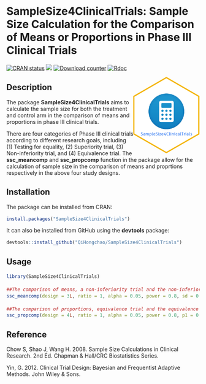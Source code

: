 # SampleSize4ClinicalTrials: Sample Size Calculation for the Comparison of Means or Proportions in Phase III Clinical Trials

[![CRAN status](http://www.r-pkg.org/badges/version/SampleSize4ClinicalTrials)](https://cran.r-project.org/package=SampleSize4ClinicalTrials) 
[![](https://cranlogs.r-pkg.org/badges/grand-total/SampleSize4ClinicalTrials)](https://CRAN.R-project.org/package=SampleSize4ClinicalTrials)
[![Download counter](http://cranlogs.r-pkg.org/badges/SampleSize4ClinicalTrials)](https://cran.r-project.org/package=SampleSize4ClinicalTrials) 
[![Rdoc](http://www.rdocumentation.org/badges/version/SampleSize4ClinicalTrials)](https://cran.r-project.org/package=SampleSize4ClinicalTrials) 

<img src="man/logo/logo.png" height = "200" align = "right"/>

Description
------------

The package **SampleSize4ClinicalTrials** aims to calculate the sample size for both the treatment and control arm in the comparison of means and proportions in phase III clinical trials.

There are four categories of Phase III clinical trials according to different research goals, including (1) Testing for equality, (2) Superiority trial, (3) Non-inferiority trial, and (4) Equivalence trial. The **ssc_meancomp** and **ssc_propcomp** function in the package allow for the calculation of sample size in the comparison of means and proprtions respectively in the above four study designs.

Installation
------------
The package can be installed from CRAN:
```r
install.packages("SampleSize4ClinicalTrials")
```

It can also be installed from GitHub using the **devtools** package:
```r
devtools::install_github("QiHongchao/SampleSize4ClinicalTrials")
```

Usage
------------
```r
library(SampleSize4ClinicalTrials)

##The comparison of means, a non-inferiority trial and the non-inferiority margin is -0.05
ssc_meancomp(design = 3L, ratio = 1, alpha = 0.05, power = 0.8, sd = 0.1, theta = 0, delta = -0.05)

##The comparison of proportions, equivalence trial and the equivalence margin is 0.2
ssc_propcomp(design = 4L, ratio = 1, alpha = 0.05, power = 0.8, p1 = 0.75, p2 = 0.80, delta = 0.2)

```

Reference
------------

Chow S, Shao J, Wang H. 2008. Sample Size Calculations in Clinical Research. 2nd Ed. Chapman & Hall/CRC Biostatistics Series.

Yin, G. 2012. Clinical Trial Design: Bayesian and Frequentist Adaptive Methods. John Wiley & Sons.
